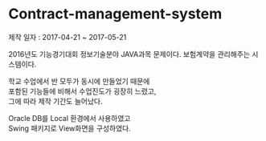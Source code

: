 # Contract-management-system
제작 일자 : 2017-04-21 ~ 2017-05-21

2016년도 기능경기대회 정보기술분야 JAVA과목 문제이다. 보험계약을 관리해주는 시스템이다.

학교 수업에서 반 모두가 동시에 만들었기 때문에<br>
포함된 기능들에 비해서 수업진도가 굉장히 느렸고,<br>
그에 따라 제작 기간도 늘어났다.

Oracle DB를 Local 환경에서 사용하였고<br>
Swing 패키지로 View화면을 구성하였다.
